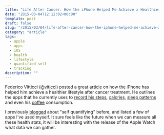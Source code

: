 ```yaml
---
title: "Life After Cancer: How the iPhone Helped Me Achieve a Healthier Lifestyle"
date: "2015-03-04T12:12:02+00:00"
template: post
draft: false
slug: "/2015/03/04/life-after-cancer-how-the-iphone-helped-me-achieve-a-healthier-lifestyle/"
category: "article"
tags:
  - apple
  - apps
  - iOS
  - health
  - lifestyle
  - quantified self
  - tracking
description: ""
---
```


Federico Vitticci (<a href="https://twitter.com/viticci" title="@viticci" target="_blank">@viticci</a>) posted a great [article](http://www.macstories.net/stories/life-after-cancer-how-the-iphone-helped-me-achieve-a-healthier-lifestyle/) on how the iPhone has helped him achieve a healthier lifestyle after cancer treatment. He outlines the apps that he currently uses to <a href="https://itunes.apple.com/nz/app/pedometer++/id712286167?mt=8&uo=4&at=10lnRx" title="Pedometer++" target="_blank">record his steps</a>, <a href="https://itunes.apple.com/nz/app/lifesum-lifestyle-tracker/id286906691?mt=8&uo=4&at=10lnRx" title="Lifesum" target="_blank">calories</a>, <a href="https://itunes.apple.com/nz/app/pillow-smart-sleep-cycle-alarm/id878691772?mt=8&uo=4&at=10lnRx" title="Pillow" target="_blank">sleep patterns</a> and even his <a href="https://itunes.apple.com/nz/app/up-coffee/id828031130?mt=8&uo=4&at=10lnRx" title="UP Coffee" target="_blank">coffee</a> consumption.

I previously <a href="http://www.andrewford.co.nz/self-quantifying/" title="Self Quantifying">blogged</a> about "self quantifying" before, and listed a few of apps I've used myself. It sure feels like the future when we can measure all these health stats, it will be interesting with the release of the Apple Watch what data we can gather.
